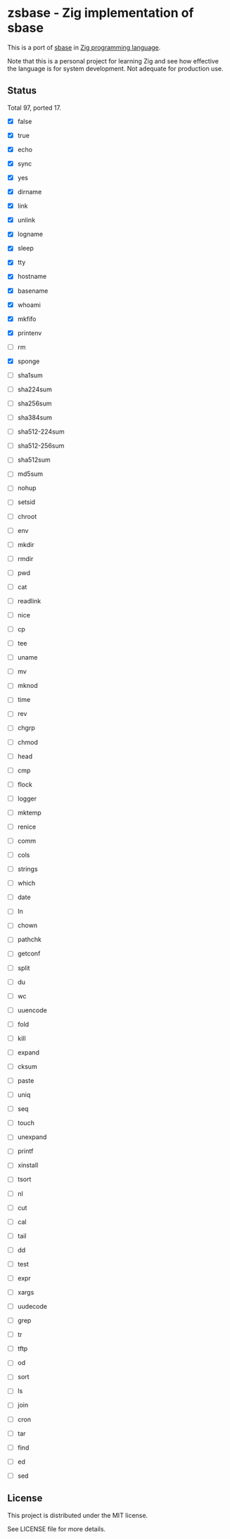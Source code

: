 
zsbase - Zig implementation of sbase
====================================

This is a port of [sbase][] in [Zig programming language][].

Note that this is a personal project for learning Zig and see how effective the
language is for system development. Not adequate for production use.

[sbase]: https://git.suckless.org/sbase/
[Zig programming language]: https://ziglang.org/

Status
--------

Total 97, ported 17.

 - [x] false
 - [x] true
 - [x] echo
 - [x] sync
 - [x] yes
 - [x] dirname
 - [x] link
 - [x] unlink
 - [x] logname
 - [x] sleep
 - [x] tty
 - [x] hostname
 - [x] basename
 - [x] whoami
 - [x] mkfifo
 - [x] printenv
 - [ ] rm
 - [x] sponge
 - [ ] sha1sum
 - [ ] sha224sum
 - [ ] sha256sum
 - [ ] sha384sum
 - [ ] sha512-224sum
 - [ ] sha512-256sum
 - [ ] sha512sum
 - [ ] md5sum
 - [ ] nohup
 - [ ] setsid
 - [ ] chroot
 - [ ] env
 - [ ] mkdir
 - [ ] rmdir
 - [ ] pwd
 - [ ] cat
 - [ ] readlink
 - [ ] nice
 - [ ] cp
 - [ ] tee
 - [ ] uname
 - [ ] mv
 - [ ] mknod
 - [ ] time
 - [ ] rev
 - [ ] chgrp
 - [ ] chmod
 - [ ] head
 - [ ] cmp
 - [ ] flock
 - [ ] logger
 - [ ] mktemp
 - [ ] renice
 - [ ] comm
 - [ ] cols
 - [ ] strings
 - [ ] which
 - [ ] date
 - [ ] ln
 - [ ] chown
 - [ ] pathchk
 - [ ] getconf
 - [ ] split
 - [ ] du
 - [ ] wc
 - [ ] uuencode
 - [ ] fold
 - [ ] kill
 - [ ] expand
 - [ ] cksum
 - [ ] paste
 - [ ] uniq
 - [ ] seq
 - [ ] touch
 - [ ] unexpand
 - [ ] printf
 - [ ] xinstall
 - [ ] tsort
 - [ ] nl
 - [ ] cut
 - [ ] cal
 - [ ] tail
 - [ ] dd
 - [ ] test
 - [ ] expr
 - [ ] xargs
 - [ ] uudecode
 - [ ] grep
 - [ ] tr
 - [ ] tftp
 - [ ] od
 - [ ] sort
 - [ ] ls
 - [ ] join
 - [ ] cron
 - [ ] tar
 - [ ] find
 - [ ] ed
 - [ ] sed


License
-------

This project is distributed under the MIT license.

See LICENSE file for more details.
